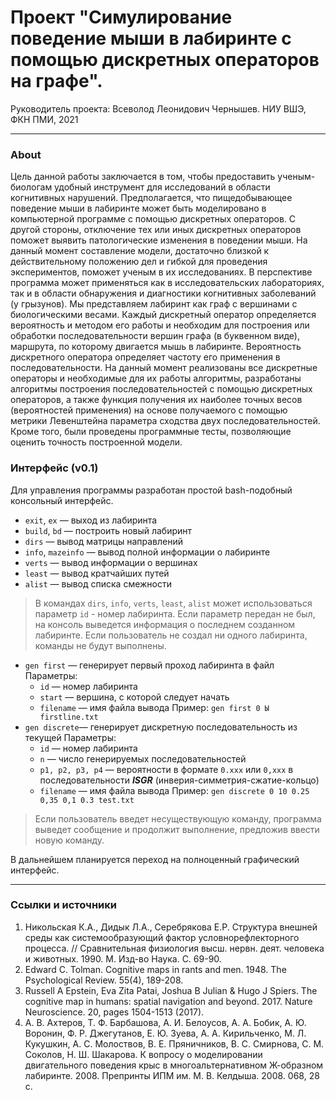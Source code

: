 # Проект "Симулирование поведение мыши в лабиринте с помощью дискретных операторов на графе".
Руководитель проекта: Всеволод Леонидович Чернышев.
НИУ ВШЭ, ФКН ПМИ, 2021
***
### About ###
Цель данной работы заключается в том, чтобы предоставить ученым-биологам удобный инструмент для исследований в области когнитивных нарушений. Предполагается, что пищедобывающее поведение мыши в лабиринте может быть моделировано в компьютерной программе с помощью дискретных операторов. С другой стороны, отключение тех или иных дискретных операторов поможет выявить патологические изменения в поведении мыши. На данный момент составление модели, достаточно близкой к действительному положению дел и гибкой для проведения экспериментов, поможет ученым в их исследованиях. В перспективе программа может применяться как в исследовательских лабораториях, так и в области обнаружения и диагностики когнитивных заболеваний (у грызунов).
Мы представляем лабиринт как граф с вершинами с биологическими весами. Каждый дискретный оператор определяется вероятность и методом его работы и необходим для построения или обработки последовательности вершин графа (в буквенном виде), маршрута, по которому двигается мышь в лабиринте. Вероятность дискретного оператора определяет частоту его применения в последовательности.
На данный момент реализованы все дискретные операторы и необходимые для их работы алгоритмы, разработаны алгоритмы построения последовательностей с помощью дискретных операторов, а также функция получения их наиболее точных весов (вероятностей применения) на основе получаемого с помощью метрики Левенштейна параметра сходства двух последовательностей. Кроме того, были проведены программные тесты, позволяющие оценить точность построенной модели.

### Интерфейс (v0.1) ###
Для управления программы разработан простой bash-подобный консольный интерфейс.
* `exit`, `ex` — выход из лабиринта
* `build`, `bd` — построить новый лабиринт
* `dirs` — вывод матрицы направлений
* `info`, `mazeinfo` — вывод полной информации о лабиринте
* `verts` — вывод информации о вершинах
* `least` — вывод кратчайших путей
* `alist` — вывод списка смежности
>В командах `dirs`, `info`, `verts`, `least`,  `alist` может использоваться параметр `id` - номер лабиринта. Если параметр передан не был, на консоль выведется информация о последнем созданном лабиринте. Если пользователь не создал ни одного лабиринта, команды не будут выполнены.
* `gen first` — генерирует первый проход лабиринта в файл
    Параметры:
    * `id` — номер лабиринта
	* `start` — вершина, с которой следует начать
	* `filename` —  имя файла вывода
    Пример: `gen first 0 Ы firstline.txt`
* `gen discrete`— генерирует дискретную последовательность из текущей
Параметры:
    * `id` — номер лабиринта
	* `n` — число генерируемых последовательностей
	* `p1, p2, p3, p4` — вероятности в формате `0.xxx` или `0,xxx` в последовательности __*ISGR*__ (инверия-симметрия-сжатие-кольцо)
	* `filename` — имя файла вывода
	Пример: `gen discrete 0 10 0.25 0,35 0,1 0.3 test.txt`
> Если пользователь введет несуществующую команду, программа выведет сообщение и продолжит выполнение, предложив ввести новую команду.

В дальнейшем планируется переход на полноценный графический интерфейс.
***
### Ссылки и источники ###
1. Никольская К.А., Дидык Л.А., Серебрякова Е.Р. Структура внешней среды как системообразующий фактор условнорефлекторного процесса. // Сравнительная физиология высш. нервн. деят. человека и животных. 1990. М. Изд-во Наука. С. 69-90.
2. Edward C. Tolman. Cognitive maps in rants and men. 1948. The Psychological Review. 55(4), 189-208.
3. Russell A Epstein, Eva Zita Patai, Joshua B Julian & Hugo J Spiers. The cognitive map in humans: spatial navigation and beyond. 2017. Nature Neuroscience. 20, pages 1504-1513 (2017).
4. А. В. Ахтеров, Т. Ф. Барбашова, А. И. Белоусов, А. А. Бобик, А. Ю. Воронин, Ф. Р. Джегутанов, Е. Ю. Зуева, А. А. Кирильченко, М. Л. Кукушкин, А. С. Молоствов, В. Е. Пряничников, В. С. Смирнова, С. М. Соколов, Н. Ш. Шакарова. К вопросу о моделировании двигательного поведения крыс в многоальтернативном Ж-образном лабиринте. 2008. Препринты ИПМ им. М. В. Келдыша. 2008. 068, 28 с.
